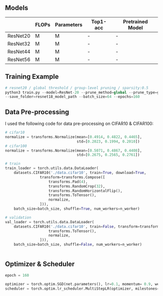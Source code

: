 ## Models

|              | FLOPs     | Parameters | Top1-acc  | Pretrained Model                                             |
| -----------  | --------- | ---------- | --------- | ------------------------------------------------------------ |
| ResNet20  |  M     |   M     | -     | -                                                            |
| ResNet32  |  M     |     M     | -     | -                                                            |
| ResNet44  |  M     |  M     | -     | - |
| ResNet56  |  M     |  M     |  -        | - |


## Training Example

```python
# resnet20 / global threshold / group-level pruning / sparsity:0.5
python3 train.py --model=ResNet-20 --prune_method=global --prune_type=group --sparsity=0.5 
--save_folder=resnet18_model_path --batch_size=64 --epochs=160

```
## Data Pre-processing

I used the following code for data pre-processing on CIFAR10 & CIFAR100:

```python
# cifar10
normalize = transforms.Normalize(mean=[0.4914, 0.4822, 0.4465],
                                 std=[0.2023, 0.1994, 0.2010])
# cifar100
normalize = transforms.Normalize(mean=[0.5071, 0.4867, 0.4408],
                                 std=[0.2675, 0.2565, 0.2761])

# train
train_loader = torch.utils.data.DataLoader(
    datasets.CIFAR10('./data.cifar10', train=True, download=True,
                transform=transforms.Compose([
                    transforms.Pad(4),
                    transforms.RandomCrop(32),
                    transforms.RandomHorizontalFlip(),
                    transforms.ToTensor(),
                    normalize,
                ])),
    batch_size=batch_size, shuffle=True, num_workers=n_worker)

# validation
val_loader = torch.utils.data.DataLoader(
    datasets.CIFAR10('./data.cifar10', train=False, transform=transforms.Compose([
                    transforms.ToTensor(),
                    normalize,
                ])),
    batch_size=batch_size, shuffle=False, num_workers=n_worker)
            

```

## Optimizer & Scheduler

```python
epoch = 160

optimizer = torch.optim.SGD(net.parameters(), lr=0.1, momentum= 0.9, weight_decay= 1e-4)
scheduler = torch.optim.lr_scheduler.MultiStepLR(optimizer, milestones=[80, 120], gamma=0.1)
            

```
